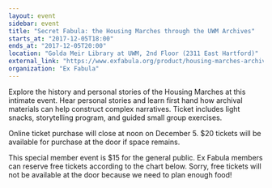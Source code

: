 ```yaml
---
layout: event
sidebar: event
title: "Secret Fabula: the Housing Marches through the UWM Archives"
starts_at: "2017-12-05T18:00"
ends_at: "2017-12-05T20:00"
location: "Golda Meir Library at UWM, 2nd Floor (2311 East Hartford)"
external_link: "https://www.exfabula.org/product/housing-marches-archives/"
organization: "Ex Fabula"
---
```

Explore the history and personal stories of the Housing Marches at this intimate event. Hear personal stories and learn first hand how archival materials can help construct complex narratives. Ticket includes light snacks, storytelling program, and guided small group exercises.

Online ticket purchase will close at noon on December 5. $20 tickets will be available for purchase at the door if space remains.

This special member event is $15 for the general public. Ex Fabula members can reserve free tickets according to the chart below. Sorry, free tickets will not be available at the door because we need to plan enough food!
